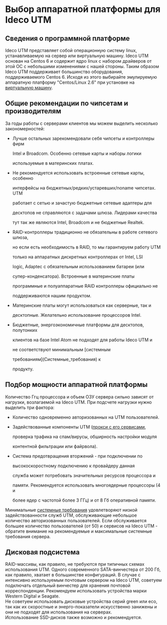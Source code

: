 # Выбор аппаратной платформы для Ideco UTM

## Сведения о программной платформе

Ideco UTM представляет собой операционную систему linux, устанавливаемую на сервер или виртуальную машину. Ideco UTM основан на Centos 6 и содержит ядро linux с набором драйверов от этой ОС с небольшими изменениями с нашей стороны. Таким образом Ideco UTM поддерживает большинство оборудования, поддерживаемого Centos 6. Исходя из этого выбирайте эмулируемую аппаратную платформу "Centos/Linux 2.6" при установке на [виртуальную машину](https://github.com/ideco-team/docsUTM/tree/54be5c28981601375569bdca6ef75ead87808b16/Особенности_настроек_гипервизоров/README.md).

## Общие рекомендации по чипсетам и производителям

За годы работы с серверами клиентов мы можем выделить несколько закономерностей:

* Лучше остальных зарекомендовали себя чипсеты и контроллеры фирм

  Intel и Broadcom. Особенно сетевые карты и наборы логики

  используемые в материнских платах.

* Не рекомендуется использовать встроенные сетевые карты, особенно

  интерфейсы на бюджетных/редких/устаревших/noname чипсетах. UTM

  работает с сетью и зачастую бюджетные сетевые адаптеры для

  десктопов не справляются с задачами шлюза. Лидерами качества

  тут так же являются Intel, Broadcom и не бюджетные Realtek.

* RAID-контроллеры традиционно не обязательны в работе сетевого шлюза,

  но если есть необходимость в RAID, то мы гарантируем работу UTM

  только на аппаратных дискретных контроллерах от Intel, LSI

  logic, Adaptec с обязательным использованием батареи \(или

  супер-конденсатора\). Встроенные в материнские платы

  программные и полуаппаратные RAID контроллеры официально не

  поддерживаются нашим продуктом.

* Материнские платы могут использоваться как серверные, так и

  десктопные. Желательно использование процессоров Intel.

* Бюджетные, энергоэкономичные платформы для десктопов, полутонких

  клиентов на базе Intel Atom не подходят для работы Ideco UTM и

  не соответствуют минимальным \[системным

  требованиям\]\(Системные\_требования\) к

  продукту.

## Подбор мощности аппаратной платформы

Количество Ггц процессора и объем ОЗУ сервера сильно зависят от нагрузки, возлагаемой на Ideco UTM. При подсчете нагрузки нужно выделить три фактора:

* Количество одновременно авторизованных на UTM пользователей.
* Задействованные компоненты UTM \([прокси с его сервисами](https://github.com/ideco-team/docsUTM/tree/54be5c28981601375569bdca6ef75ead87808b16/Прокси/README.md),

  проверка трафика на спам/вирусы, обширность настройки модуля

  контентной фильтрации или файрвола\).

* Система предотвращения вторжений - при подключении по

  высокоскоростному подключению к провайдеру данная

  служба может потребовать значительных ресурсов процессора и

  памяти. Рекомендуется использовать многоядерные процессоры \(4 и

  более ядер с частотой более 3 ГГц\) и от 8 Гб оперативной памяти.

Минимальные [системные требования](https://github.com/ideco-team/docsUTM/tree/54be5c28981601375569bdca6ef75ead87808b16/Системные_требования/README.md) удовлетворяют низкой задействованности служб UTM, обслуживающие небольшое количество авторизованных пользователей. Если обслуживается большее количество пользователей \(от 50\) и сервисов на Ideco UTM - обратите внимание на рекомендуемые и максимальные системные требования сервера.

## Дисковая подсистема

RAID-массивы, как правило, не требуются при типичных схемах использования UTM. Одного современного SATA-винчестера от 200 Гб, как правило, хватает в большинстве конфигураций. В случае с интенсивно используемым почтовым сервером на Ideco UTM, советуем подключать отдельный винчестер для хранения почтовой корреспонденции. Рекомендуем использовать устройства марки Western Digital и Seagate.  
Не советуем использовать дисковые устройства серий green или eco, так как их скоростные и энерго-показатели искусственно занижены и они не подходят для использования на серверах.  
Использование SSD-дисков также возможно и рекомендуется.

